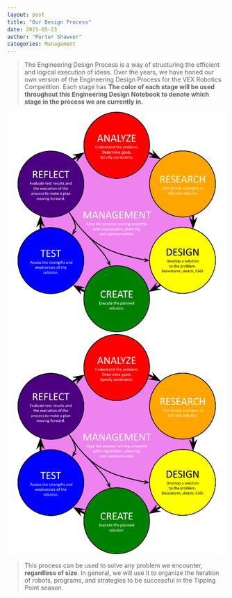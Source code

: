 ```yaml
---
layout: post
title: "Our Design Process"
date: 2021-05-23
author: "Porter Shawver"
categories: Management
---
```

> The Engineering Design Process is a way of structuring the efficient and logical execution of ideas. Over the years, we have honed our own version of the Engineering Design Process for the VEX Robotics Competition. Each stage has <strong>The color of each stage will be used throughout this Engineering Design Notebook to denote which stage in the process we are currently in.</strong>

<img class="responsive-img no-print" src="/assets/pics/engineering-design-process-graphic.png">
<img class="print-only" width=600 src="/assets/pics/engineering-design-process-graphic.png">

> This process can be used to solve any problem we encounter, <strong>regardless of size</strong>. In general, we will use it to organize the iteration of robots, programs, and strategies to be successful in the Tipping Point season.
